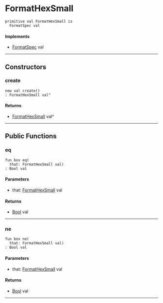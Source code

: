 # FormatHexSmall

```pony
primitive val FormatHexSmall is
  FormatSpec val
```

#### Implements

* [FormatSpec](format-FormatSpec) val

---

## Constructors

### create

```pony
new val create()
: FormatHexSmall val^
```

#### Returns

* [FormatHexSmall](format-FormatHexSmall) val^

---

## Public Functions

### eq

```pony
fun box eq(
  that: FormatHexSmall val)
: Bool val
```
#### Parameters

*   that: [FormatHexSmall](format-FormatHexSmall) val

#### Returns

* [Bool](builtin-Bool) val

---

### ne

```pony
fun box ne(
  that: FormatHexSmall val)
: Bool val
```
#### Parameters

*   that: [FormatHexSmall](format-FormatHexSmall) val

#### Returns

* [Bool](builtin-Bool) val

---

